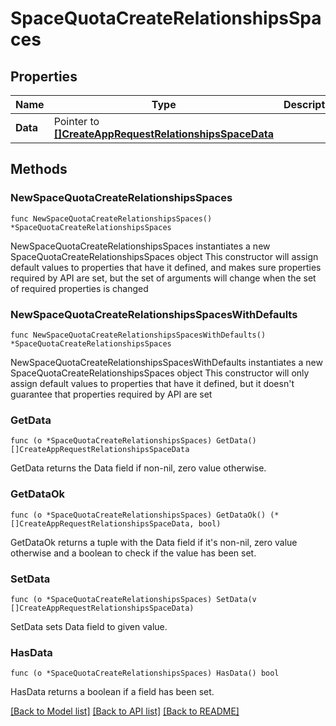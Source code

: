 # SpaceQuotaCreateRelationshipsSpaces

## Properties

Name | Type | Description | Notes
------------ | ------------- | ------------- | -------------
**Data** | Pointer to [**[]CreateAppRequestRelationshipsSpaceData**](CreateAppRequestRelationshipsSpaceData.md) |  | [optional] 

## Methods

### NewSpaceQuotaCreateRelationshipsSpaces

`func NewSpaceQuotaCreateRelationshipsSpaces() *SpaceQuotaCreateRelationshipsSpaces`

NewSpaceQuotaCreateRelationshipsSpaces instantiates a new SpaceQuotaCreateRelationshipsSpaces object
This constructor will assign default values to properties that have it defined,
and makes sure properties required by API are set, but the set of arguments
will change when the set of required properties is changed

### NewSpaceQuotaCreateRelationshipsSpacesWithDefaults

`func NewSpaceQuotaCreateRelationshipsSpacesWithDefaults() *SpaceQuotaCreateRelationshipsSpaces`

NewSpaceQuotaCreateRelationshipsSpacesWithDefaults instantiates a new SpaceQuotaCreateRelationshipsSpaces object
This constructor will only assign default values to properties that have it defined,
but it doesn't guarantee that properties required by API are set

### GetData

`func (o *SpaceQuotaCreateRelationshipsSpaces) GetData() []CreateAppRequestRelationshipsSpaceData`

GetData returns the Data field if non-nil, zero value otherwise.

### GetDataOk

`func (o *SpaceQuotaCreateRelationshipsSpaces) GetDataOk() (*[]CreateAppRequestRelationshipsSpaceData, bool)`

GetDataOk returns a tuple with the Data field if it's non-nil, zero value otherwise
and a boolean to check if the value has been set.

### SetData

`func (o *SpaceQuotaCreateRelationshipsSpaces) SetData(v []CreateAppRequestRelationshipsSpaceData)`

SetData sets Data field to given value.

### HasData

`func (o *SpaceQuotaCreateRelationshipsSpaces) HasData() bool`

HasData returns a boolean if a field has been set.


[[Back to Model list]](../README.md#documentation-for-models) [[Back to API list]](../README.md#documentation-for-api-endpoints) [[Back to README]](../README.md)


